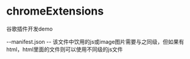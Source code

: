 # chromeExtensions
谷歌插件开发demo

--manifest.json
  -- 该文件中饮用的js或image图片需要与之同级，但如果有html，html里面的文件则可以使用不同级的js文件